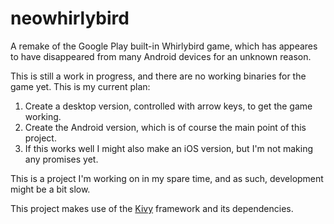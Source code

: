 # neowhirlybird
A remake of the Google Play built-in Whirlybird game, which has appeares to
have disappeared from many Android devices for an unknown reason.

This is still a work in progress, and there are no working binaries for the
game yet. This is my current plan:
1. Create a desktop version, controlled with arrow keys, to get the game
working.
2. Create the Android version, which is of course the main point of this
project.
3. If this works well I might also make an iOS version, but I'm not making any
promises yet.

This is a project I'm working on in my spare time, and as such, development might be a bit slow.

This project makes use of the [Kivy](https://kivy.org/) framework and its dependencies.
